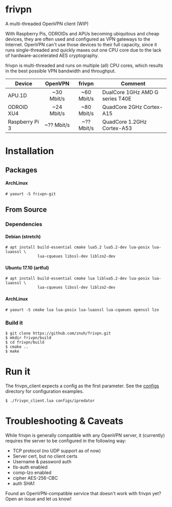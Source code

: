 # frivpn
A multi-threaded OpenVPN client (WIP)

With Raspberry Pis, ODROIDs and APUs becoming ubiquitous and cheap devices,
they are often used and configured as VPN gateways to the Internet. OpenVPN
can't use those devices to their full capacity, since it runs single-threaded
and quickly maxes out one CPU core due to the lack of hardware-accelerated
AES cryptography.

frivpn is multi-threaded and runs on multiple (all) CPU cores, which results
in the best possible VPN bandwidth and throughput.

| Device          | OpenVPN    | frivpn     | Comment                         |
| --------------- | :--------: | :--------: | ------------------------------- |
| APU.1D          | ~30 Mbit/s | ~60 Mbit/s | DualCore 1GHz AMD G series T40E |
| ODROID XU4      | ~24 Mbit/s | ~80 Mbit/s | QuadCore 2GHz Cortex-A15        |
| Raspberry Pi 3  | ~?? Mbit/s | ~?? Mbit/s | QuadCore 1.2GHz Cortex-A53      |

# Installation

## Packages

#### ArchLinux

```
# yaourt -S frivpn-git
```

## From Source

### Dependencies

#### Debian (stretch)

```
# apt install build-essential cmake lua5.2 lua5.2-dev lua-posix lua-luaossl \
              lua-cqueues libssl-dev liblzo2-dev
```

#### Ubuntu 17.10 (artful)

```
# apt install build-essential cmake lua liblua5.2-dev lua-posix lua-luaossl \
              lua-cqueues libssl-dev liblzo2-dev
```

#### ArchLinux

```
# yaourt -S cmake lua lua-posix lua-luaossl lua-cqueues openssl lzo
```

### Build it

```
$ git clone https://github.com/znuh/frivpn.git
$ mkdir frivpn/build
$ cd frivpn/build
$ cmake ..
$ make
```

# Run it

The frivpn_client expects a config as the first parameter. See the
[configs](https://github.com/znuh/frivpn/tree/master/configs) directory for
configuration examples.

```
$ ./frivpn_client.lua configs/ipredator
```

# Troubleshooting & Caveats

While frivpn is generally compatible with any OpenVPN server, it (currently)
requires the server to be configured in the following way:

- TCP protocol (no UDP support as of now)
- Server cert, but no client certs
- Username & password auth
- tls-auth enabled
- comp-lzo enabled
- cipher AES-256-CBC
- auth SHA1

Found an OpenVPN-compatible service that doesn't work with frivpn yet?
Open an issue and let us know!

